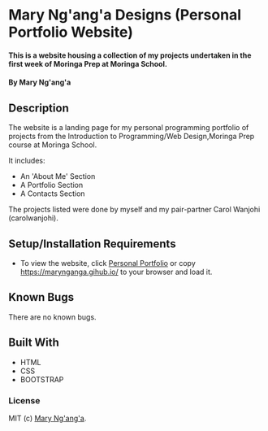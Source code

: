 
# Mary Ng'ang'a Designs (Personal Portfolio Website)

#### This is a website housing a collection of my projects undertaken in the first week of Moringa Prep at Moringa School.

#### By **Mary Ng'ang'a**

## Description
The website is a landing page for my personal programming portfolio of projects from the Introduction to Programming/Web Design,Moringa Prep course at Moringa School. 

It includes:

* An 'About Me' Section
* A Portfolio Section
* A Contacts Section

The projects listed were done by myself and my pair-partner Carol Wanjohi (carolwanjohi).

## Setup/Installation Requirements

* To view the website, click [Personal Portfolio](https://marynganga.gihub.io/) or copy https://marynganga.gihub.io/ to your browser and load it.


## Known Bugs

There are no known bugs.

## Built With
* HTML
* CSS
* BOOTSTRAP




### License


MIT (c) [Mary Ng'ang'a](https://github.com/marynganga).
